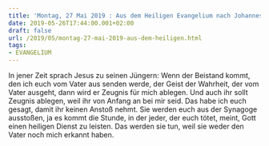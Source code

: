 ```yaml
---
title: 'Montag, 27 Mai 2019 : Aus dem Heiligen Evangelium nach Johannes - Joh 15,26-27.16,1-4a.'
date: 2019-05-26T17:44:00.001+02:00
draft: false
url: /2019/05/montag-27-mai-2019-aus-dem-heiligen.html
tags: 
- EVANGELIUM
---
```


In jener Zeit sprach Jesus zu seinen Jüngern: Wenn der Beistand kommt, den ich euch vom Vater aus senden werde, der Geist der Wahrheit, der vom Vater ausgeht, dann wird er Zeugnis für mich ablegen. Und auch ihr sollt Zeugnis ablegen, weil ihr von Anfang an bei mir seid. Das habe ich euch gesagt, damit ihr keinen Anstoß nehmt. Sie werden euch aus der Synagoge ausstoßen, ja es kommt die Stunde, in der jeder, der euch tötet, meint, Gott einen heiligen Dienst zu leisten. Das werden sie tun, weil sie weder den Vater noch mich erkannt haben.